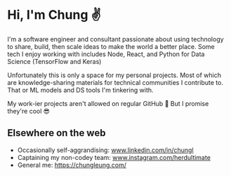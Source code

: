# Hi, I'm Chung :v:

I'm a software engineer and consultant passionate about using technology to share, build, then scale ideas to make the world a better place.
Some tech I enjoy working with includes Node, React, and Python for Data Science (TensorFlow and Keras)

Unfortunately this is only a space for my personal projects. Most of which are knowledge-sharing materials for technical communities I contribute to. That or ML models and DS tools I'm tinkering with.

My work-ier projects aren't allowed on regular GitHub :speak_no_evil: But I promise they're cool :sunglasses:

## Elsewhere on the web

- Occasionally self-aggrandising: www.linkedin.com/in/chungl
- Captaining my non-codey team: www.instagram.com/herdultimate
- General me: https://chungleung.com/
